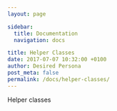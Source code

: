 ```yaml
---
layout: page

sidebar:
  title: Documentation
  navigation: docs

title: Helper Classes
date: 2017-07-07 10:32:00 +0100
author: Desired Persona
post_meta: false
permalink: /docs/helper-classes/
---
```


Helper classes
